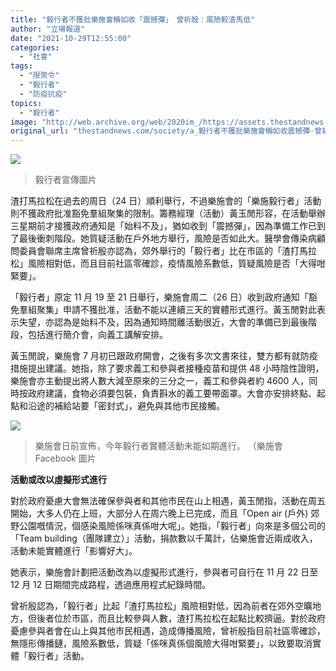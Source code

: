 ```yaml
---
title: "毅行者不獲批樂施會稱如收「震撼彈」　曾祈殷：風險較渣馬低"
author: "立場報道"
date: "2021-10-29T12:55:00"
categories:
  - "社會"
tags:
  - "限聚令"
  - "毅行者"
  - "防疫抗疫"
topics:
  - "毅行者"
image: "http://web.archive.org/web/2020im_/https://assets.thestandnews.com/media/photos/Layer_1_fh6eXwN.png"
original_url: "thestandnews.com/society/a_毅行者不獲批樂施會稱如收震撼彈-曾祈殷風險較渣打馬拉松低"
---
```

![](http://web.archive.org/web/2020im_/https://assets.thestandnews.com/media/photos/Layer_1_fh6eXwN.png)
> 毅行者宣傳圖片

渣打馬拉松在過去的周日（24 日）順利舉行，不過樂施會的「樂施毅行者」活動則不獲政府批准豁免羣組聚集的限制。籌務經理（活動）黃玉閒形容，在活動舉辦三星期前才接獲政府通知是「始料不及」，猶如收到「震撼彈」，因為準備工作已到了最後衝刺階段。她質疑活動在戶外地方舉行，風險是否如此大。醫學會傳染病顧問委員會聯席主席曾祈殷亦認為，郊外舉行的「毅行者」比在市區的「渣打馬拉松」風險相對低，而且目前社區零確診，疫情風險系數低，質疑風險是否「大得咁緊要」。

「毅行者」原定 11 月 19 至 21 日舉行，樂施會周二（26 日）收到政府通知「豁免羣組聚集」申請不獲批准，活動不能以連續三天的實體形式進行。黃玉閒對此表示失望，亦認為是始料不及，因為通知時間離活動很近，大會的準備已到最後階段，包括進行簡介會，向義工講解安排。

黃玉閒說，樂施會 7 月初已跟政府開會，之後有多次文書來往，雙方都有就防疫措施提出建議。她指，除了要求義工和參與者接種疫苗和提供 48 小時陰性證明，樂施會亦主動提出將人數大減至原來的三分之一，義工和參與者約 4600 人，同時按政府建議，食物必須要包裝，負責斟水的義工要帶面罩。大會亦安排終點、起點和沿途的補給站要「密封式」，避免與其他市民接觸。

![](http://web.archive.org/web/2020im_/https://assets.thestandnews.com/media/photos/oxfam.jpg)
> 樂施會日前宣佈，今年毅行者實體活動未能如期進行。 （樂施會 Facebook 圖片

**活動或改以虛擬形式進行**

對於政府憂慮大會無法確保參與者和其他市民在山上相遇，黃玉閒指，活動在周五開始，大多人仍在上班，大部分人在周六晚上已完成，而且「Open air (戶外) 郊野公園嘅情況，個感染風險係咪真係咁大呢」。她指，「毅行者」向來是多個公司的「Team building（團隊建立）」活動，捐款數以千萬計，佔樂施會近兩成收入，活動未能實體進行「影響好大」。

她表示，樂施會計劃把活動改為以虛擬形式進行，參與者可自行在 11 月 22 日至 12 月 12 日期間完成路程，透過應用程式紀錄時間。

曾祈殷認為，「毅行者」比起「渣打馬拉松」風險相對低，因為前者在郊外空曠地方，但後者位於市區，而且比較參與人數，渣打馬拉松在起點比較擠逼。對於政府憂慮參與者會在山上與其他市民相遇，造成傳播風險，曾祈殷指目前社區零確診，無隱形傳播鏈，風險系數低，質疑「係咪真係個風險大得咁緊要」，以致要取消實體「毅行者」活動。